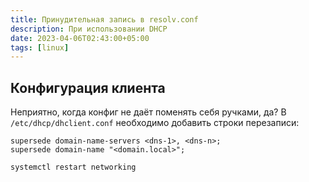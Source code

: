 ```yaml
---
title: Принудительная запись в resolv.conf
description: При использовании DHCP
date: 2023-04-06T02:43:00+05:00
tags: [linux]
---
```

## Конфигурация клиента
Неприятно, когда конфиг не даёт поменять себя ручками, да?
В `/etc/dhcp/dhclient.conf` необходимо добавить строки перезаписи:

```
supersede domain-name-servers <dns-1>, <dns-n>;
supersede domain-name "<domain.local>";
```

```ell
systemctl restart networking
```
